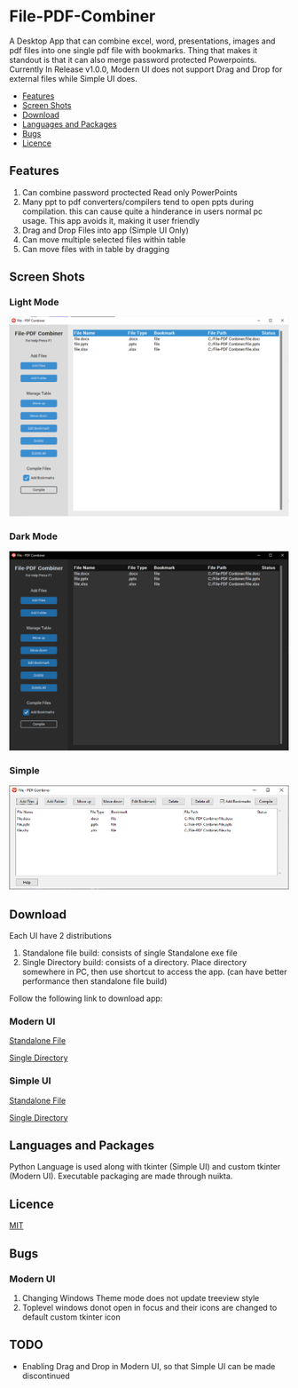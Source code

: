 # File-PDF-Combiner
A Desktop App that can combine excel, word, presentations, images and pdf files into one single pdf file with bookmarks. Thing that makes it standout is that it can also merge password protected Powerpoints. Currently In Release v1.0.0, Modern UI does not support Drag and Drop for external files while Simple UI does.
- [Features](#features)
- [Screen Shots](#screen-shots)
- [Download](#download)
- [Languages and Packages](#languages-and-packages) 
- [Bugs](#bugs)
- [Licence](#licence) 

## Features
1. Can combine password proctected Read only PowerPoints
2. Many ppt to pdf converters/compilers tend to open ppts during compilation. this can cause quite a hinderance in users normal pc usage. This app avoids it, making it user friendly 
3. Drag and Drop Files into app (Simple UI Only)
4. Can move multiple selected files within table
5. Can move files with in table by dragging

## Screen Shots
### Light Mode
![Light Mode ScreenShot](https://github.com/OM3R-Nazir/File-PDF-Combiner/blob/main/screenshots/light.png?raw=true)
### Dark Mode
![Dark Mode ScreenShot](https://github.com/OM3R-Nazir/File-PDF-Combiner/blob/main/screenshots/dark.png?raw=true)
### Simple
![Simple UI ScreenShot](https://github.com/OM3R-Nazir/File-PDF-Combiner/blob/main/screenshots/simple.png?raw=true)

## Download
Each UI have 2 distributions
1. Standalone file build: consists of single Standalone exe file
2. Single Directory build: consists of a directory. Place directory somewhere in PC, then use shortcut to access the app. (can have better performance then standalone file build)

Follow the following link to download app:
### Modern UI
[Standalone File](https://drive.google.com/file/d/1P7IhZrIKcxyK99tbJjjTfrIPjo7W-tvz/view?usp=share_link)

[Single Directory](https://drive.google.com/file/d/1r94SZR297Fs46VmmBQBlyT84ZQ7ziQOS/view?usp=share_link)
### Simple UI
[Standalone File](https://drive.google.com/file/d/1dq7Q1CAHapsnegXb5ZZiwN7yLDmvSr4P/view?usp=share_link)

[Single Directory](https://drive.google.com/file/d/1aIX5_UuUPHbfF5NETaTS5e8GBiKvWQXg/view?usp=share_link)

## Languages and Packages
Python Language is used along with tkinter (Simple UI) and custom tkinter (Modern UI). Executable packaging are made through nuikta.

## Licence
[MIT](https://choosealicense.com/licenses/mit/)

## Bugs
### Modern UI
1. Changing Windows Theme mode does not update treeview style
2. Toplevel windows donot open in focus and their icons are changed to default custom tkinter icon

## TODO
- Enabling Drag and Drop in Modern UI, so that Simple UI can be made discontinued

